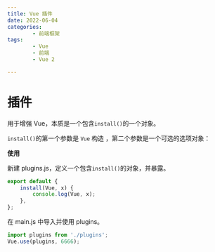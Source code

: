 ```yaml
---
title: Vue 插件
date: 2022-06-04
categories:
        - 前端框架
tags:
        - Vue
        - 前端
        - Vue 2

---
```


# 插件

用于增强 Vue，本质是一个包含`install()`的一个对象。

`install()`的第一个参数是 `Vue` 构造 ，第二个参数是一个可选的选项对象：

**使用**

新建 plugins.js，定义一个包含`install()`的对象，并暴露。

```js
export default {
	install(Vue, x) {
		console.log(Vue, x);
	},
};
```

在 main.js 中导入并使用 plugins。

```js
import plugins from './plugins';
Vue.use(plugins, 6666);
```
